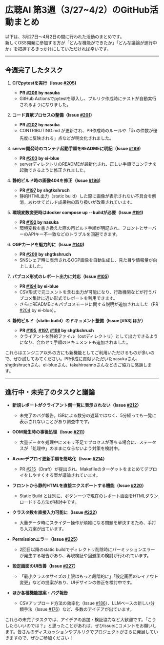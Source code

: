 # 広聴AI 第3週（3/27~4/2）のGitHub活動まとめ

以下は、3月27日～4月2日の間に行われた活動のまとめです。  
新しくOSS開発に参加する方が「どんな機能ができたか」「どんな議論が進行中か」を把握するきっかけにしていただければ幸いです。

---

## 今週完了したタスク

1. **CIでpytestを実行（Issue [#205](https://github.com/digitaldemocracy2030/kouchou-ai/issues/205))**  
   - **PR [#206](https://github.com/digitaldemocracy2030/kouchou-ai/pull/206) by nasuka**  
   - GitHub Actionsでpytestを導入し、プルリク作成時にテストが自動実行されるようになりました。

2. **コード貢献プロセスの整備（Issue [#201](https://github.com/digitaldemocracy2030/kouchou-ai/issues/201))**  
   - **PR [#202](https://github.com/digitaldemocracy2030/kouchou-ai/pull/202) by nasuka**  
   - CONTRIBUTING.md が更新され、PR作成時のルールや「👍 の件数が優先度に反映される」点などが明文化されました。

3. **server開発時のコンテナ起動手順をREADMEに明記（Issue [#199](https://github.com/digitaldemocracy2030/kouchou-ai/issues/199))**  
   - **PR [#203](https://github.com/digitaldemocracy2030/kouchou-ai/pull/203) by ei-blue**  
   - serverディレクトリのREADMEが最新化され、正しい手順でコンテナを起動できるように修正されました。

4. **静的ビルド時の画像404を修正（Issue [#196](https://github.com/digitaldemocracy2030/kouchou-ai/issues/196))**  
   - **PR [#197](https://github.com/digitaldemocracy2030/kouchou-ai/pull/197) by shgtkshruch**  
   - 静的HTML出力（static build）した際に画像が表示されない不具合を解消。あわせてビルド成果物の取り扱いが改善されています。

5. **環境変数変更時はdocker compose up --buildが必要（Issue [#191](https://github.com/digitaldemocracy2030/kouchou-ai/issues/191))**  
   - **PR [#192](https://github.com/digitaldemocracy2030/kouchou-ai/pull/192) by nasuka**  
   - 環境変数を書き換えた際の再ビルド手順が明記され、フロントとサーバーのAPIキー不一致などのトラブルを回避できます。

6. **OGPカードを魅力的に（Issue [#140](https://github.com/digitaldemocracy2030/kouchou-ai/issues/140))**  
   - **PR [#209](https://github.com/digitaldemocracy2030/kouchou-ai/pull/209) by shgtkshruch**  
   - SNSシェア時に表示されるOGP画像を自動生成し、見た目や情報量が向上しました。

7. **パブコメ形式のレポート出力に対応（Issue [#105](https://github.com/digitaldemocracy2030/kouchou-ai/issues/105))**  
   - **PR [#194](https://github.com/digitaldemocracy2030/kouchou-ai/pull/194) by ei-blue**  
   - CSV形式で元コメントを含む出力が可能になり、行政機関などが行うパブコメ集計に近い形式でレポートを利用できます。  
   - さらにREADMEにもパブコメモードに関する説明が追加されました（PR [#204](https://github.com/digitaldemocracy2030/kouchou-ai/pull/204) by ei-blue）。

8. **静的ビルド（static build）のドキュメント整備（Issue [#53] ほか）**  
   - **PR [#195](https://github.com/digitaldemocracy2030/kouchou-ai/pull/195), [#197](https://github.com/digitaldemocracy2030/kouchou-ai/pull/197), [#198](https://github.com/digitaldemocracy2030/kouchou-ai/pull/198) by shgtkshruch**  
   - クライアントを静的ファイル（outディレクトリ）として出力できるようになり、合わせて手順のドキュメントも追加されました。

これらはエンジニア以外の方にも新機能としてご利用いただけるものが多いので、ぜひ試してみてください。PR作成に貢献いただいたnasukaさん、shgtkshruchさん、ei-blueさん、takahiroannoさんなどのご協力に感謝します。

---

## 進行中・未完了のタスクと議論

- **新規レポートがクライアント側一覧に表示されない（Issue [#212](https://github.com/digitaldemocracy2030/kouchou-ai/issues/212)）**  
  - 未完了のバグ報告。ISRによる数分の遅延ではなく、5分経っても一覧に表示されないことがあり調査中です。

- **OOM発生時の事後処理（Issue [#211](https://github.com/digitaldemocracy2030/kouchou-ai/issues/211)）**  
  - 大量データを処理中にメモリ不足でプロセスが落ちる場合に、ステータスが「処理中」のままにならないよう対策を検討中。

- **Azureデプロイ更新手順を簡略化（Issue [#214](https://github.com/digitaldemocracy2030/kouchou-ai/issues/214)）**  
  - PR [#215](https://github.com/digitaldemocracy2030/kouchou-ai/pull/215)（Draft）が提出され、Makefileのターゲットをまとめてデプロイをしやすくする案が議論されています。

- **フロントから静的HTMLを直接エクスポートする機能（Issue [#220](https://github.com/digitaldemocracy2030/kouchou-ai/issues/220)）**  
  - Static Build とは別に、ボタン一つで現在のレポート画面をHTMLダウンロードする方法が検討中です。

- **クラスタ数を直接入力可能に（Issue [#222](https://github.com/digitaldemocracy2030/kouchou-ai/issues/222)）**  
  - 大量データ時にスライダー操作が煩雑になる問題を解決するため、手打ち入力案が出ています。

- **Permissionエラー（Issue [#225](https://github.com/digitaldemocracy2030/kouchou-ai/issues/225)）**  
  - 2回目以降のstatic buildでディレクトリ削除時にパーミッションエラーが発生する報告があり、再現検証や回避策の検討が行われています。

- **設定画面のUI改善（Issue [#227](https://github.com/digitaldemocracy2030/kouchou-ai/issues/227)）**  
  - 「最小クラスタサイズの上限はもっと段階的に」「設定画面のレイアウト変更」などの提案があり、UIデザインの修正を検討中です。

- **ほか各種機能提案・バグ報告**  
  - CSVアップロード方法の効率化（Issue [#186](https://github.com/digitaldemocracy2030/kouchou-ai/issues/186)）、LLMベースの新しい分類手法（Issue [#176](https://github.com/digitaldemocracy2030/kouchou-ai/issues/176)）など、多数のアイデアが出ています。

これらの未完了タスクでは、アイデアの追加・検証協力など大歓迎です。「こうしたらいいのでは？」と思ったことがあれば、ぜひIssueにコメントをお願いします。皆さんのディスカッションやプルリクでプロジェクトがさらに発展していきますので、ぜひご参加ください！